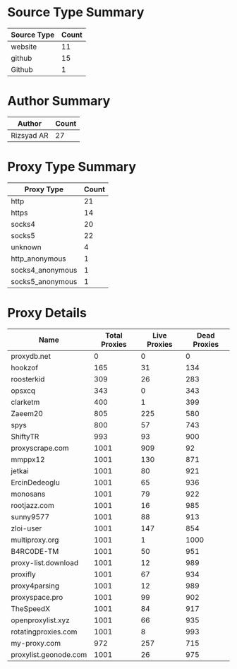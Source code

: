 # Source Type Summary

| Source Type | Count |
|-------------|-------|
| website | 11 |
| github | 15 |
| Github | 1 |


# Author Summary

| Author | Count |
|--------|-------|
| Rizsyad AR | 27 |


# Proxy Type Summary

| Proxy Type | Count |
|------------|-------|
| http | 21 |
| https | 14 |
| socks4 | 20 |
| socks5 | 22 |
| unknown | 4 |
| http_anonymous | 1 |
| socks4_anonymous | 1 |
| socks5_anonymous | 1 |


# Proxy Details

| Name | Total Proxies | Live Proxies | Dead Proxies |
|------|---------------|--------------|---------------|
| proxydb.net | 0 | 0 | 0 |
| hookzof | 165 | 31 | 134 |
| roosterkid | 309 | 26 | 283 |
| opsxcq | 343 | 0 | 343 |
| clarketm | 400 | 1 | 399 |
| Zaeem20 | 805 | 225 | 580 |
| spys | 800 | 57 | 743 |
| ShiftyTR | 993 | 93 | 900 |
| proxyscrape.com | 1001 | 909 | 92 |
| mmppx12 | 1001 | 130 | 871 |
| jetkai | 1001 | 80 | 921 |
| ErcinDedeoglu | 1001 | 65 | 936 |
| monosans | 1001 | 79 | 922 |
| rootjazz.com | 1001 | 16 | 985 |
| sunny9577 | 1001 | 88 | 913 |
| zloi-user | 1001 | 147 | 854 |
| multiproxy.org | 1001 | 1 | 1000 |
| B4RC0DE-TM | 1001 | 50 | 951 |
| proxy-list.download | 1001 | 12 | 989 |
| proxifly | 1001 | 67 | 934 |
| proxy4parsing | 1001 | 12 | 989 |
| proxyspace.pro | 1001 | 99 | 902 |
| TheSpeedX | 1001 | 84 | 917 |
| openproxylist.xyz | 1001 | 66 | 935 |
| rotatingproxies.com | 1001 | 8 | 993 |
| my-proxy.com | 972 | 257 | 715 |
| proxylist.geonode.com | 1001 | 26 | 975 |
